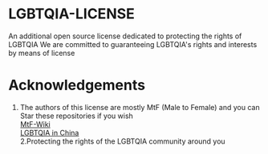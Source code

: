 # LGBTQIA-LICENSE
An additional open source license dedicated to protecting the rights of LGBTQIA
We are committed to guaranteeing LGBTQIA's rights and interests by means of license

# Acknowledgements
1. The authors of this license are mostly MtF (Male to Female) and you can Star these repositories if you wish  
[MtF-Wiki](https://github.com/mtf-wiki/MtF-Wiki)  
[LGBTQIA in China](https://github.com/LGBT-CN/LGBTQIA-in-China)  
2.Protecting the rights of the LGBTQIA community around you
